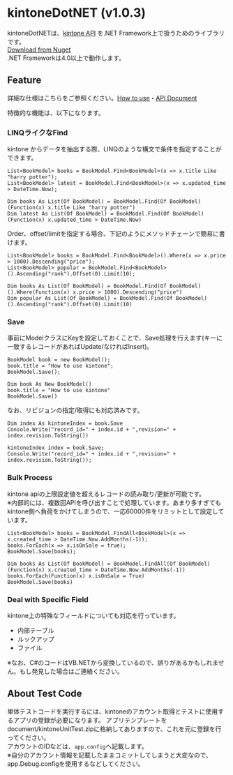 kintoneDotNET (v1.0.3)
=============

kintoneDotNETは、[kintone API](https://developers.cybozu.com/ja/kintone-api/common-appapi.html) を.NET Framework上で扱うためのライブラリです。  
[Download from Nuget](https://www.nuget.org/packages/kintoneDotNET)  
.NET Frameworkは4.0以上で動作します。

## Feature
詳細な仕様はこちらをご参照ください。[How to use](https://github.com/icoxfog417/kintoneDotNET/wiki/How-to-use-kintoneDotNET)・[API Document](http://icoxfog417.github.io/kintoneDotNET/Index.html)  

特徴的な機能は、以下になります。 

### LINQライクなFind
kintone からデータを抽出する際、LINQのような構文で条件を指定することができます。  

```
List<BookModel> books = BookModel.Find<BookModel>(x => x.title Like "harry potter");
List<BookModel> latest = BookModel.Find<BookModel>(x => x.updated_time > DateTime.Now);
```

```
Dim books As List(Of BookModel) = BookModel.Find(Of BookModel)(Function(x) x.title Like "harry potter")
Dim latest As List(Of BookModel) = BookModel.Find(Of BookModel)(Function(x) x.updated_time > DateTime.Now)
```

Order、offset/limitを指定する場合、下記のようにメソッドチェーンで簡易に書けます。

```
List<BookModel> books = BookModel.Find<BookModel>().Where(x => x.price > 1000).Descending("price");
List<BookModel> popular = BookModel.Find<BookModel>().Ascending("rank").Offset(0).Limit(10);
```

```
Dim books As List(Of BookModel) = BookModel.Find(Of BookModel)().Where(Function(x) x.price > 1000).Descending("price")
Dim popular As List(Of BookModel) = BookModel.Find(Of BookModel)().Ascending("rank").Offset(0).Limit(10)
```

### Save
事前にModelクラスにKeyを設定しておくことで、Save処理を行えます(キーに一致するレコードがあればUpdate/なければInsert)。  

```
BookModel book = new BookModel();
book.title = "How to use kintone";
BookModel.Save();
```

```
Dim book As New BookModel()
book.title = "How to use kintone"
BookModel.Save()
```

なお、リビジョンの指定/取得にも対応済みです。

```
Dim index As kintoneIndex = book.Save
Console.Write("record_id=" + index.id + ",revision=" + index.revision.ToString())
```

```
kintoneIndex index = book.Save;
Console.Write("record_id=" + index.id + ",revision=" + index.revision.ToString());
```

### Bulk Process
kintone apiの上限設定値を超えるレコードの読み取り/更新が可能です。  
※内部的には、複数回APIを呼び出すことで処理しています。あまり多すぎてもkintone側へ負荷をかけてしまうので、一応60000件をリミットとして設定しています。

```
List<BookModel> books = BookModel.FindAll<BookModel>(x => x.created_time > DateTime.Now.AddMonths(-1));
books.ForEach(x => x.isOnSale = true);
BookModel.Save(books);
```

```
Dim books As List(Of BookModel) = BookModel.FindAll(Of BookModel)(Function(x) x.created_time > DateTime.Now.AddMonths(-1))
books.ForEach(Function(x) x.isOnSale = True)
BookModel.Save(books)
```

### Deal with Specific Field
kintone上の特殊なフィールドについても対応を行っています。

* 内部テーブル
* ルックアップ
* ファイル

※なお、C#のコードはVB.NETから変換しているので、誤りがあるかもしれません。もし発見した場合はご連絡ください。

## About Test Code
単体テストコードを実行するには、kintoneのアカウント取得とテストに使用するアプリの登録が必要になります。
アプリテンプレートをdocument/kintoneUnitTest.zipに格納してありますので、これを元に登録を行ってください。  
アカウントのIDなどは、`app.config`へ記載します。  
※自分のアカウント情報を記載したままコミットしてしまうと大変なので、app.Debug.configを使用するなどしてください。
